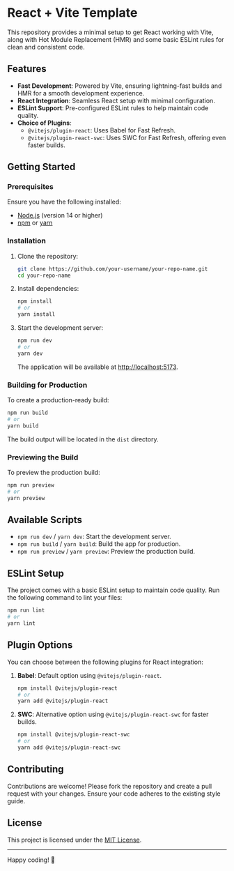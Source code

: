 # React + Vite Template

This repository provides a minimal setup to get React working with Vite, along with Hot Module Replacement (HMR) and some basic ESLint rules for clean and consistent code.

## Features

- **Fast Development**: Powered by Vite, ensuring lightning-fast builds and HMR for a smooth development experience.
- **React Integration**: Seamless React setup with minimal configuration.
- **ESLint Support**: Pre-configured ESLint rules to help maintain code quality.
- **Choice of Plugins**:
  - `@vitejs/plugin-react`: Uses Babel for Fast Refresh.
  - `@vitejs/plugin-react-swc`: Uses SWC for Fast Refresh, offering even faster builds.

## Getting Started

### Prerequisites

Ensure you have the following installed:
- [Node.js](https://nodejs.org/) (version 14 or higher)
- [npm](https://www.npmjs.com/) or [yarn](https://yarnpkg.com/)

### Installation

1. Clone the repository:
   ```bash
   git clone https://github.com/your-username/your-repo-name.git
   cd your-repo-name
   ```

2. Install dependencies:
   ```bash
   npm install
   # or
   yarn install
   ```

3. Start the development server:
   ```bash
   npm run dev
   # or
   yarn dev
   ```

   The application will be available at [http://localhost:5173](http://localhost:5173).

### Building for Production

To create a production-ready build:
```bash
npm run build
# or
yarn build
```
The build output will be located in the `dist` directory.

### Previewing the Build

To preview the production build:
```bash
npm run preview
# or
yarn preview
```

## Available Scripts

- `npm run dev` / `yarn dev`: Start the development server.
- `npm run build` / `yarn build`: Build the app for production.
- `npm run preview` / `yarn preview`: Preview the production build.

## ESLint Setup

The project comes with a basic ESLint setup to maintain code quality. Run the following command to lint your files:
```bash
npm run lint
# or
yarn lint
```

## Plugin Options

You can choose between the following plugins for React integration:

1. **Babel**: Default option using `@vitejs/plugin-react`.
   ```bash
   npm install @vitejs/plugin-react
   # or
   yarn add @vitejs/plugin-react
   ```

2. **SWC**: Alternative option using `@vitejs/plugin-react-swc` for faster builds.
   ```bash
   npm install @vitejs/plugin-react-swc
   # or
   yarn add @vitejs/plugin-react-swc
   ```

## Contributing

Contributions are welcome! Please fork the repository and create a pull request with your changes. Ensure your code adheres to the existing style guide.

## License

This project is licensed under the [MIT License](LICENSE).

---

Happy coding! 🎉
